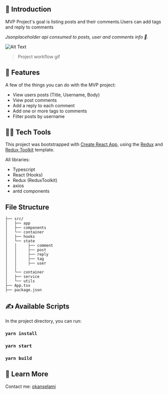 
## 🧐 Introduction
MVP Project's goal is listing posts and their comments.Users can add tags and reply to comments

_Jsonplaceholder api consumed to  posts, user and comments info  :dash:._


![Alt Text](https://media.giphy.com/media/mvh13EQJWLq98W3zeq/giphy.gif)
> Project workflow gif

## 📒 Features

A few of the things you can do with the MVP project:

* View users posts (Title, Username, Body)
* View post comments
* Add a reply to each comment
* Add one or more tags to comments
* Filter posts by username

## 👨‍💻 Tech Tools
This project was bootstrapped with [Create React App](https://github.com/facebook/create-react-app), using the [Redux](https://redux.js.org/) and [Redux Toolkit](https://redux-toolkit.js.org/) template.

All libraries:

* Typescript
* React (Hooks)
* Redux (ReduxToolkit)
* axios
* antd components

## File Structure 
```
├── src/
│   ├── app
│   ├── components
│   └── container
│   ├── hooks
│   └── state 
│   │     ├── comment
│   │     ├── post
│   │     ├── reply
│   │     ├── tag
│   │     ├── user
│   │ 
│   └── container
│   ├── service
│   └── utils
├── App.tsx
├── package.json
```

##  ✍️   Available Scripts

In the project directory, you can run:

### `yarn install`
### `yarn start`
### `yarn build`


##  💛 Learn More

Contact me: [okanselami](mailto:okanselami@gmail.com?subject=[GitHub])


